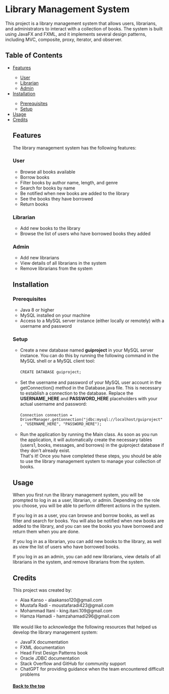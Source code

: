 <div id="top">
  <h1>Library Management System</h1>
</div>
This project is a library management system that allows users, librarians, and administrators to interact with a collection of books. The system is built using JavaFX and FXML, and it implements several design patterns, including MVC, composite, proxy, iterator, and observer.

<h2>Table of Contents</h2>
<ul>
<li><a href="#features">Features</a></li>
<ul>
  <li><a href="#user">User</a></li>
  <li><a href="#librarian">Librarian</a></li>
  <li><a href="#admin">Admin</a></li>
</ul>
<li><a href="#installation">Installation</a></li>
<ul>
  <li><a href="#prereq">Prerequisites</a></li>
  <li><a href="#setup">Setup</a></li>
</ul>
<li><a href="#usage">Usage</a></li>
<li><a href="credits">Credits</a></li>

<div id="features">
  <h2>Features</h2>
  The library management system has the following features:

  <div id="user">
    <h3>User</h3>
    <ul>
    <li>Browse all books available</li>
    <li>Borrow books</li>
    <li>Filter books by author name, length, and genre</li>
    <li>Search for books by name</li>
    <li>Be notified when new books are added to the library</li>
    <li>See the books they have borrowed</li>
    <li>Return books</li>
    </ul>
  </div>
  <div id="librarian">
    <h3>Librarian</h3>
    <ul>
    <li>Add new books to the library</li>
    <li>Browse the list of users who have borrowed books they added</li>
    </ul>
  </div>
  <div id="admin">
    <h3>Admin</h3>
    <ul>
    <li>Add new librarians</li>
    <li>View details of all librarians in the system</li>
    <li>Remove librarians from the system</li>
    </ul>
  </div>
</div>
<div id="installation">
  <h2>Installation</h2>
  <div id="prereq">
    <h3>Prerequisites</h3>
    <ul>
    <li>Java 8 or higher</li>
    <li>MySQL installed on your machine</li>
    <li>Access to a MySQL server instance (either locally or remotely) with a username and password</li>
    </ul>
  </div>
  <div id="setup">
    <h3>Setup</h3>
    <ul>
    <li>Create a new database named <b>guiproject</b> in your MySQL server instance. You can do this by running the following command in the MySQL shell or a MySQL client tool:
    <br><br>
    <code>CREATE DATABASE guiproject;</code>
    <br><br>
    </li>
    <li>Set the username and password of your MySQL user account in the getConnection() method in the Database.java file. This is necessary to establish a connection to the database. Replace the <b>USERNAME_HERE</b> and <b>PASSWORD_HERE</b> placeholders with your actual username and password:
    <br><br>
    <code>Connection connection = DriverManager.getConnection("jdbc:mysql://localhost/guiproject", "USERNAME_HERE", "PASSWORD_HERE");</code>
    <br><br>
    </li>
    <li>Run the application by running the Main class. As soon as you run the application, it will automatically create the necessary tables (users1, books, messages, and borrows) in the guiproject database if they don't already exist.</li>
    That's it! Once you have completed these steps, you should be able to use the library management system to manage your collection of books.
  </div>
</div>
<div id="usage">
  <h2>Usage</h2>
  When you first run the library management system, you will be prompted to log in as a user, librarian, or admin. Depending on the role you choose, you will be able to perform different actions in the system.

  If you log in as a user, you can browse and borrow books, as well as filter and search for books. You will also be notified when new books are added to the library, and you can see the books you have borrowed and return them when you are done.

  If you log in as a librarian, you can add new books to the library, as well as view the list of users who have borrowed books.

  If you log in as an admin, you can add new librarians, view details of all librarians in the system, and remove librarians from the system.
</div>
<div id="credits">
  <h2>Credits</h2>
  This project was created by:
  <ul>
  <li>Alaa Kanso - alaakanso120@gmail.com</li>
  <li>Mustafa Radi - moustafaradi423@gmail.com</li>
  <li>Mohammad Itani - king.itani.109@gmail.com</li>
  <li>Hamza Hamadi - hamzahamadi296@gmail.com</li>
  </ul>
  <br>
  We would like to acknowledge the following resources that helped us develop the library management system:
  <ul>
  <li>JavaFX documentation</li>
  <li>FXML documentation</li>
  <li>Head First Design Patterns book</li>
  <li>Oracle JDBC documentation</li>
  <li>Stack Overflow and GitHub for community support</li>
  <li>ChatGPT for providing guidance when the team encountered difficult problems</li>
  </ul>
</div>

<h4><a href="#top">Back to the top</a></h4>

